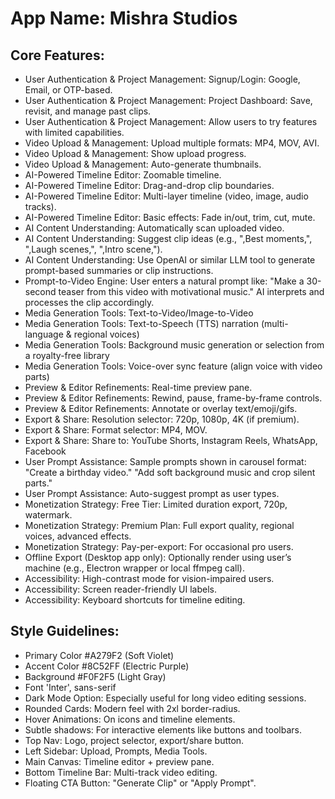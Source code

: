 # **App Name**: Mishra Studios

## Core Features:

- User Authentication & Project Management: Signup/Login: Google, Email, or OTP-based.
- User Authentication & Project Management: Project Dashboard: Save, revisit, and manage past clips.
- User Authentication & Project Management: Allow users to try features with limited capabilities.
- Video Upload & Management: Upload multiple formats: MP4, MOV, AVI.
- Video Upload & Management: Show upload progress.
- Video Upload & Management: Auto-generate thumbnails.
- AI-Powered Timeline Editor: Zoomable timeline.
- AI-Powered Timeline Editor: Drag-and-drop clip boundaries.
- AI-Powered Timeline Editor: Multi-layer timeline (video, image, audio tracks).
- AI-Powered Timeline Editor: Basic effects: Fade in/out, trim, cut, mute.
- AI Content Understanding: Automatically scan uploaded video.
- AI Content Understanding: Suggest clip ideas (e.g., ",Best moments,", ",Laugh scenes,", ",Intro scene,").
- AI Content Understanding: Use OpenAI or similar LLM tool to generate prompt-based summaries or clip instructions.
- Prompt-to-Video Engine: User enters a natural prompt like: "Make a 30-second teaser from this video with motivational music." AI interprets and processes the clip accordingly.
- Media Generation Tools: Text-to-Video/Image-to-Video
- Media Generation Tools: Text-to-Speech (TTS) narration (multi-language & regional voices)
- Media Generation Tools: Background music generation or selection from a royalty-free library
- Media Generation Tools: Voice-over sync feature (align voice with video parts)
- Preview & Editor Refinements: Real-time preview pane.
- Preview & Editor Refinements: Rewind, pause, frame-by-frame controls.
- Preview & Editor Refinements: Annotate or overlay text/emoji/gifs.
- Export & Share: Resolution selector: 720p, 1080p, 4K (if premium).
- Export & Share: Format selector: MP4, MOV.
- Export & Share: Share to: YouTube Shorts, Instagram Reels, WhatsApp, Facebook
- User Prompt Assistance: Sample prompts shown in carousel format:  "Create a birthday video." "Add soft background music and crop silent parts."
- User Prompt Assistance: Auto-suggest prompt as user types.
- Monetization Strategy: Free Tier: Limited duration export, 720p, watermark.
- Monetization Strategy: Premium Plan: Full export quality, regional voices, advanced effects.
- Monetization Strategy: Pay-per-export: For occasional pro users.
- Offline Export (Desktop app only): Optionally render using user’s machine (e.g., Electron wrapper or local ffmpeg call).
- Accessibility: High-contrast mode for vision-impaired users.
- Accessibility: Screen reader-friendly UI labels.
- Accessibility: Keyboard shortcuts for timeline editing.

## Style Guidelines:

- Primary Color #A279F2 (Soft Violet)
- Accent Color #8C52FF (Electric Purple)
- Background #F0F2F5 (Light Gray)
- Font 'Inter', sans-serif
- Dark Mode Option: Especially useful for long video editing sessions.
- Rounded Cards: Modern feel with 2xl border-radius.
- Hover Animations: On icons and timeline elements.
- Subtle shadows: For interactive elements like buttons and toolbars.
- Top Nav: Logo, project selector, export/share button.
- Left Sidebar: Upload, Prompts, Media Tools.
- Main Canvas: Timeline editor + preview pane.
- Bottom Timeline Bar: Multi-track video editing.
- Floating CTA Button: "Generate Clip" or "Apply Prompt".